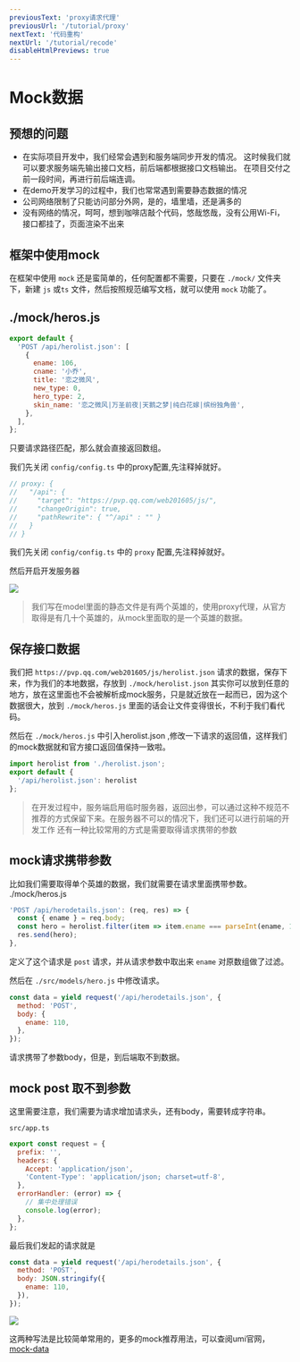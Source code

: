 ```yaml
---
previousText: 'proxy请求代理'
previousUrl: '/tutorial/proxy'
nextText: '代码重构'
nextUrl: '/tutorial/recode'
disableHtmlPreviews: true
---
```


# Mock数据

## 预想的问题

- 在实际项目开发中，我们经常会遇到和服务端同步开发的情况。
这时候我们就可以要求服务端先输出接口文档，前后端都根据接口文档输出。
在项目交付之前一段时间，再进行前后端连调。
- 在demo开发学习的过程中，我们也常常遇到需要静态数据的情况
- 公司网络限制了只能访问部分外网，是的，墙里墙，还是满多的
- 没有网络的情况，呵呵，想到咖啡店敲个代码，悠哉悠哉，没有公用Wi-Fi，接口都挂了，页面渲染不出来

## 框架中使用mock

在框架中使用 `mock` 还是蛮简单的，任何配置都不需要，只要在 `./mock/` 文件夹下，新建 `js` 或`ts` 文件，然后按照规范编写文档，就可以使用 `mock` 功能了。

## ./mock/heros.js

```javascript
export default {
  'POST /api/herolist.json': [
    {
      ename: 106,
      cname: '小乔',
      title: '恋之微风',
      new_type: 0,
      hero_type: 2,
      skin_name: '恋之微风|万圣前夜|天鹅之梦|纯白花嫁|缤纷独角兽',
    },
  ],
};
```

只要请求路径匹配，那么就会直接返回数组。

我们先关闭 `config/config.ts` 中的proxy配置,先注释掉就好。

```javascript
// proxy: {
//   "/api": {
//     "target": "https://pvp.qq.com/web201605/js/",
//     "changeOrigin": true,
//     "pathRewrite": { "^/api" : "" }
//   }
// }
```

我们先关闭 `config/config.ts` 中的 `proxy` 配置,先注释掉就好。

然后开启开发服务器

![](https://cdn.nlark.com/yuque/0/2018/png/123174/1544197788386-90082fb0-11c1-4bef-b7f6-d9257e16a6b8.png#align=center&display=inline&height=694&originHeight=694&originWidth=1222&status=done&width=747)

> 我们写在model里面的静态文件是有两个英雄的，使用proxy代理，从官方取得是有几十个英雄的，从mock里面取的是一个英雄的数据。

## 保存接口数据

我们把 `https://pvp.qq.com/web201605/js/herolist.json` 请求的数据，保存下来，作为我们的本地数据，存放到 `./mock/herolist.json` 其实你可以放到任意的地方，放在这里面也不会被解析成mock服务，只是就近放在一起而已，因为这个数据很大，放到 `./mock/heros.js` 里面的话会让文件变得很长，不利于我们看代码。

然后在 `./mock/heros.js` 中引入herolist.json ,修改一下请求的返回值，这样我们的mock数据就和官方接口返回值保持一致啦。

```javascript
import herolist from './herolist.json';
export default {
  '/api/herolist.json': herolist
};
```

> 在开发过程中，服务端启用临时服务器，返回出参，可以通过这种不规范不推荐的方式保留下来。在服务器不可以的情况下，我们还可以进行前端的开发工作
> 还有一种比较常用的方式是需要取得请求携带的参数

## mock请求携带参数

比如我们需要取得单个英雄的数据，我们就需要在请求里面携带参数。<br />./mock/heros.js

```javascript
'POST /api/herodetails.json': (req, res) => {
  const { ename } = req.body;
  const hero = herolist.filter(item => item.ename === parseInt(ename, 10))[0];
  res.send(hero);
},
```

定义了这个请求是 `post` 请求，并从请求参数中取出来 `ename` 对原数组做了过滤。

然后在 `./src/models/hero.js` 中修改请求。

```javascript
const data = yield request('/api/herodetails.json', {
  method: 'POST',
  body: {
    ename: 110,
  },
});
```

请求携带了参数body，但是，到后端取不到数据。

## mock post 取不到参数

这里需要注意，我们需要为请求增加请求头，还有body，需要转成字符串。

`src/app.ts`

```js
export const request = {
  prefix: '',
  headers: {
    Accept: 'application/json',
    'Content-Type': 'application/json; charset=utf-8',
  },
  errorHandler: (error) => {
    // 集中处理错误
    console.log(error);
  },
};
```

最后我们发起的请求就是

```javascript
const data = yield request('/api/herodetails.json', {
  method: 'POST',
  body: JSON.stringify({
    ename: 110,
  }),
});
```

![](https://cdn.nlark.com/yuque/0/2018/png/123174/1544201761590-b2281533-d577-428a-8c83-c042e96858d6.png#align=center&display=inline&height=692&originHeight=692&originWidth=1250&status=done&width=747)

这两种写法是比较简单常用的，更多的mock推荐用法，可以查阅umi官网，[mock-data](https://umijs.org/zh/guide/mock-data.html)